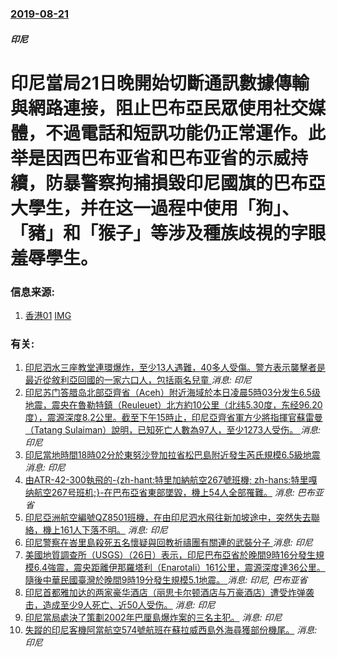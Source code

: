 ### [2019-08-21](/news/2019/08/21/index.md)

##### 印尼
# 印尼當局21日晚開始切斷通訊數據傳輸與網路連接，阻止巴布亞民眾使用社交媒體，不過電話和短訊功能仍正常運作。此举是因西巴布亚省和巴布亚省的示威持續，防暴警察拘捕損毀印尼國旗的巴布亞大學生，并在这一過程中使用「狗」、「豬」和「猴子」等涉及種族歧視的字眼羞辱學生。 




### 信息来源:

1. [香港01](https://www.hk01.com/%E5%8D%B3%E6%99%82%E5%9C%8B%E9%9A%9B/367187/%E5%8D%B0%E5%B0%BC%E5%B7%B4%E5%B8%83%E4%BA%9E%E6%9A%B4%E5%8A%9B%E7%A4%BA%E5%A8%81-%E6%94%BF%E5%BA%9C%E6%96%B7%E7%B6%B2%E9%98%B2%E9%BC%93%E5%90%B9%E6%9A%B4%E5%8A%9B%E5%85%A7%E5%AE%B9) [IMG](https://cdn.hk01.com/di/media/images/cis/5d5f993d0062511817a994b6.jpg/I68UgX3bDVtcvZlHKLMcI8DnVW6460ZUs-GbFLPhmxQ?v=w1280r16_9)

### 有关:

1. [印尼泗水三座教堂連環爆炸，至少13人遇難，40多人受傷。警方表示襲擊者是最近從敘利亞回國的一家六口人，包括兩名兒童 ](/zh/news/2018/05/13/印尼泗水三座教堂連環爆炸-至少13人遇難-40多人受傷-警方表示襲擊者是最近從敘利亞回國的一家六口人-包括兩名兒童.md) _消息: 印尼_
2. [印尼苏门答腊岛北部亞齊省（Aceh）附近海域於本日凌晨5時03分发生6.5级地震，震央在魯勒特鎮（Reuleuet）北方約10公里（北纬5.30度，东经96.20度），震源深度8.2公里。截至下午15時止，印尼亞齊省軍方少將指揮官蘇雷曼（Tatang Sulaiman）說明，已知死亡人數為97人，至少1273人受伤。 ](/zh/news/2016/12/7/印尼苏门答腊岛北部亞齊省-Aceh-附近海域於本日凌晨5時03分发生65级地震-震央在魯勒特鎮-Reuleuet-北方.md) _消息: 印尼_
3. [ 印尼當地時間18時02分於東努沙登加拉省松巴島附近發生芮氏規模6.5級地震 ](/zh/news/2016/02/12/印尼當地時間18時02分於東努沙登加拉省松巴島附近發生芮氏規模65級地震.md) _消息: 印尼_
4. [由ATR-42-300執飛的-{zh-hant:特里加納航空267號班機; zh-hans:特里嘎纳航空267号班机;}-在巴布亞省東部墜毀，機上54人全部罹難。](/zh/news/2015/08/16/由ATR-42-300執飛的-zh-hant-特里加納航空267號班機-zh-hans-特里嘎纳航空267号班机.md) _消息: 巴布亚省_
5. [印尼亞洲航空編號QZ8501班機，在由印尼泗水飛往新加坡途中，突然失去聯絡，機上161人下落不明。](/zh/news/2014/12/28/印尼亞洲航空編號QZ8501班機-在由印尼泗水飛往新加坡途中-突然失去聯絡-機上161人下落不明.md) _消息: 印尼_
6. [印尼警察在峇里島殺死五名懷疑與回教祈禱團有關連的武裝分子 ](/zh/news/2012/03/18/印尼警察在峇里島殺死五名懷疑與回教祈禱團有關連的武裝分子.md) _消息: 印尼_
7. [ 美國地質調查所（USGS）（26日）表示，印尼巴布亞省於晚間9時16分發生規模6.4強震，震央距離伊那羅塔利（Enarotali）161公里，震源深度達36公里。隨後中華民國臺灣於晚間9時19分發生規模5.1地震。 ](/zh/news/2011/06/26/美國地質調查所-USGS-26日-表示-印尼巴布亞省於晚間9時16分發生規模64強震-震央距離伊那羅塔利-Enar.md) _消息: 印尼, 巴布亚省_
8. [印尼首都雅加达的两家豪华酒店（丽思卡尔顿酒店与万豪酒店）遭受炸弹袭击，造成至少9人死亡、近50人受伤。](/zh/news/2009/07/17/印尼首都雅加达的两家豪华酒店-丽思卡尔顿酒店与万豪酒店-遭受炸弹袭击-造成至少9人死亡-近50人受伤.md) _消息: 印尼_
9. [印尼當局處決了策劃2002年巴厘島爆炸案的三名主犯。](/zh/news/2008/11/9/印尼當局處決了策劃2002年巴厘島爆炸案的三名主犯.md) _消息: 印尼_
10. [失蹤的印尼客機阿當航空574號航班在蘇拉威西島外海尋獲部份機尾。](/zh/news/2007/01/10/失蹤的印尼客機阿當航空574號航班在蘇拉威西島外海尋獲部份機尾.md) _消息: 印尼_
